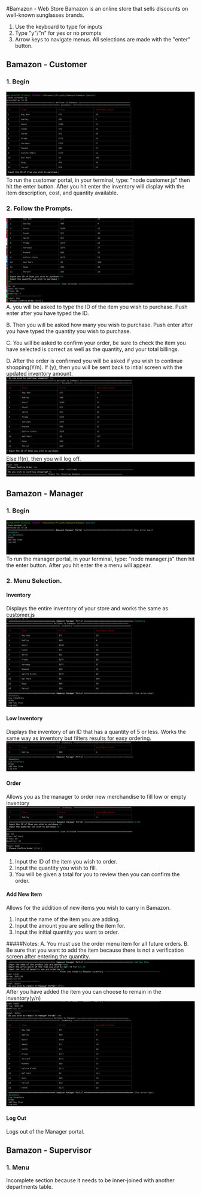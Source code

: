 #Bamazon - Web Store
Bamazon is an online store that sells discounts on well-known sunglasses brands.
1. Use the keyboard to type for inputs 
2. Type "y"/"n" for yes or no prompts
3. Arrow keys to navigate menus.
All selections are made with the "enter" button.

## Bamazon - Customer

### 1. Begin
![customer1](./images/mrkdn1.jpg)
To run the customer portal, in your terminal, type: "node customer.js" then hit the enter button. After you hit enter the inventory will display with the item description, cost, and quantity available.

### 2. Follow the Prompts.
![customer2](./images/mrkdn2.jpg)
A. you will be asked to type the ID of the item you wish to purchase. Push enter after you have typed the ID.

B. Then you will be asked how many you wish to purchase. Push enter after you have typed the quantity you wish to purchase.

C. You will be asked to confirm your order, be sure to check the item you have selected is correct as well as the quantity, and your total billings.

D. After the order is confirmed you will be asked if you wish to continue shopping(Y/n).
If (y), then you will be sent back to intial screen with the updated inventory amount.
![customer3](./images/mrkdn3.jpg)
Else If(n), then you will log off.
![customer4](./images/mrkdn4.jpg)

## Bamazon - Manager

### 1. Begin
![Manager Menu](./images/mrkdnmgr1.jpg)
To run the manager portal, in your terminal, type: "node manager.js" then hit the enter button. After you hit enter the a menu will appear.

### 2. Menu Selection.
#### Inventory
Displays the entire inventory of your store and works the same as customer.js
![Inventory](./images/mrkdnmgr2.jpg)

#### Low Inventory
Displays the inventory of an ID that has a quantity of 5 or less. Works the same way as inventory but filters results for easy ordering.
![Low Inventory](./images/mrkdnmgr3.jpg)
#### Order
Allows you as the manager to order new merchandise to fill low or empty inventory
![Order](./images/mrkdnmgr4.jpg)
1. Input the ID of the item you wish to order.
2. Input the quantity you wish to fill.
3. You will be given a total for you to review then you can confirm the order.
#### Add New Item
Allows for the addition of new items you wish to carry in Bamazon.
1. Input the name of the item you are adding.
2. Input the amount you are selling the item for.
3. Input the initial quantity you want to order.

#####Notes:
A. You must use the order menu item for all future orders.
B. Be sure that you want to add the item because there is not a verification screen after entering the quantity.
![Add New Item](./images/mrkdnmgr5.jpg)
After you have added the item you can choose to remain in the inventory(y/n)
![Updated Inventory](./images/mrkdnmgr6.jpg)
#### Log Out
Logs out of the Manager portal.



## Bamazon - Supervisor
### 1. Menu
Incomplete section because it needs to be inner-joined with another departments table.